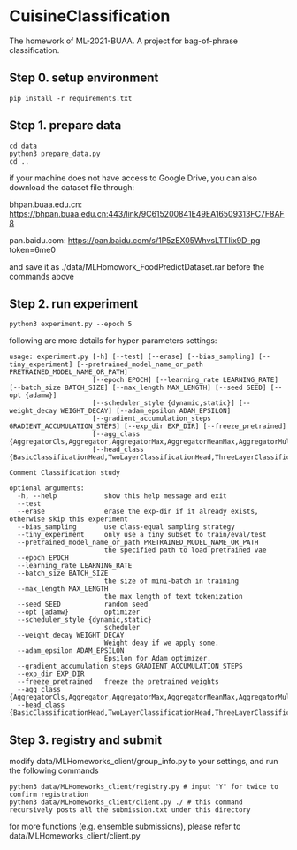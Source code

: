 # CuisineClassification
The homework of ML-2021-BUAA. A project for bag-of-phrase classification.

## Step 0. setup environment
```
pip install -r requirements.txt
```

## Step 1. prepare data
```
cd data
python3 prepare_data.py
cd ..
```
if your machine does not have access to Google Drive, you can also download the dataset file through:

bhpan.buaa.edu.cn:
https://bhpan.buaa.edu.cn:443/link/9C615200841E49EA16509313FC7F8AF8

pan.baidu.com:
https://pan.baidu.com/s/1P5zEX05WhvsLTTIix9D-pg token=6me0

and save it as ./data/MLHomowork_FoodPredictDataset.rar before the commands above

## Step 2. run experiment
```
python3 experiment.py --epoch 5
```
following are more details for hyper-parameters settings:
```
usage: experiment.py [-h] [--test] [--erase] [--bias_sampling] [--tiny_experiment] [--pretrained_model_name_or_path PRETRAINED_MODEL_NAME_OR_PATH]
                     [--epoch EPOCH] [--learning_rate LEARNING_RATE] [--batch_size BATCH_SIZE] [--max_length MAX_LENGTH] [--seed SEED] [--opt {adamw}]
                     [--scheduler_style {dynamic,static}] [--weight_decay WEIGHT_DECAY] [--adam_epsilon ADAM_EPSILON]
                     [--gradient_accumulation_steps GRADIENT_ACCUMULATION_STEPS] [--exp_dir EXP_DIR] [--freeze_pretrained]
                     [--agg_class {AggregatorCls,Aggregator,AggregatorMax,AggregatorMeanMax,AggregatorMultiHead}]
                     [--head_class {BasicClassificationHead,TwoLayerClassificationHead,ThreeLayerClassificationHead}]

Comment Classification study

optional arguments:
  -h, --help            show this help message and exit
  --test
  --erase               erase the exp-dir if it already exists, otherwise skip this experiment
  --bias_sampling       use class-equal sampling strategy
  --tiny_experiment     only use a tiny subset to train/eval/test
  --pretrained_model_name_or_path PRETRAINED_MODEL_NAME_OR_PATH
                        the specified path to load pretrained vae
  --epoch EPOCH
  --learning_rate LEARNING_RATE
  --batch_size BATCH_SIZE
                        the size of mini-batch in training
  --max_length MAX_LENGTH
                        the max length of text tokenization
  --seed SEED           random seed
  --opt {adamw}         optimizer
  --scheduler_style {dynamic,static}
                        scheduler
  --weight_decay WEIGHT_DECAY
                        Weight deay if we apply some.
  --adam_epsilon ADAM_EPSILON
                        Epsilon for Adam optimizer.
  --gradient_accumulation_steps GRADIENT_ACCUMULATION_STEPS
  --exp_dir EXP_DIR
  --freeze_pretrained   freeze the pretrained weights
  --agg_class {AggregatorCls,Aggregator,AggregatorMax,AggregatorMeanMax,AggregatorMultiHead}
  --head_class {BasicClassificationHead,TwoLayerClassificationHead,ThreeLayerClassificationHead}
```

## Step 3. registry and submit
modify data/MLHomeworks_client/group_info.py to your settings, and run the following commands
```
python3 data/MLHomeworks_client/registry.py # input "Y" for twice to confirm registration
python3 data/MLHomeworks_client/client.py ./ # this command recursively posts all the submission.txt under this directory
```
for more functions (e.g. ensemble submissions), please refer to data/MLHomeworks_client/client.py
